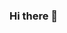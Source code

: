 ### Hi there 👋

<!--
**mauricio-maldonado-by/mauricio-maldonado-by** is a ✨ _special_ ✨ repository because its `README.md` (this file) appears on your GitHub profile.

Here are some ideas to get you started:

- 🔭 I’m currently working on Cloud Support and DevOps
- 🌱 I’m currently learning FullStack and Python
- 👯 I’m looking to collaborate on company projects
- 🤔 I’m looking for help with Web development and API's
- 💬 Ask me about CATMAN Technical Support
- 📫 How to reach me: mauricio.maldonado@blueyonder.com
- 😄 Pronouns: He/His/Him
- ⚡ Fun fact: I have a dog who thinks it's a cat.
-->
